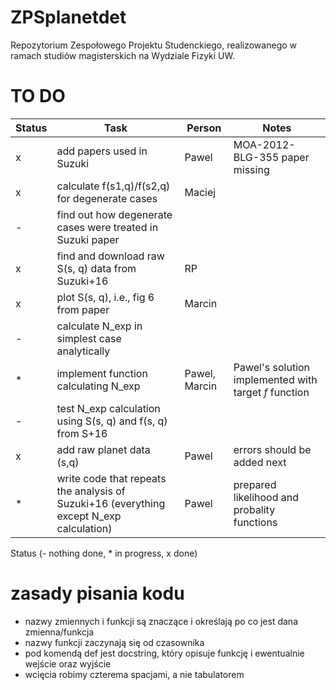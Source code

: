 # ZPSplanetdet
Repozytorium Zespołowego Projektu Studenckiego, realizowanego w ramach studiów magisterskich na Wydziale Fizyki UW. 

# TO DO

| Status | Task | Person | Notes |
|--------|------|--------|-------|
|x| add papers used in Suzuki| Pawel | MOA-2012-BLG-355 paper missing |
|x| calculate f(s1,q)/f(s2,q) for degenerate cases|Maciej| |
|-| find out how degenerate cases were treated in Suzuki paper| | |
|x| find and download raw S(s, q) data from Suzuki+16|RP| |
|x| plot S(s, q), i.e., fig 6 from paper|Marcin| |
|-| calculate N\_exp in simplest case analytically | | |
|* | implement function calculating N\_exp|Pawel, Marcin| Pawel's solution implemented with target *f* function |
|-| test N\_exp calculation using S(s, q) and f(s, q) from S+16| | |
|x| add raw planet data (s,q) | Pawel | errors should be added next |
|*| write code that repeats the analysis of Suzuki+16 (everything except N\_exp calculation) | Pawel | prepared likelihood and probality functions |

Status (- nothing done, * in progress, x done)

# zasady pisania kodu
- nazwy zmiennych i funkcji są znaczące i określają po co jest dana zmienna/funkcja
- nazwy funkcji zaczynają się od czasownika
- pod komendą def jest docstring, który opisuje funkcję i ewentualnie wejście oraz wyjście
- wcięcia robimy czterema spacjami, a nie tabulatorem
